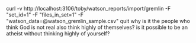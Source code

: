 
curl -v http://localhost:3106/toby/watson_reports/import/gremlin -F "set_id=1" -F "files_in_set=1" -F "watson_data=@watson_gremlin_sample.csv"
quit
why is it the people who think God is not real also think highly of themselves?
is it possible to be an atheist without thinking highly of yourself?